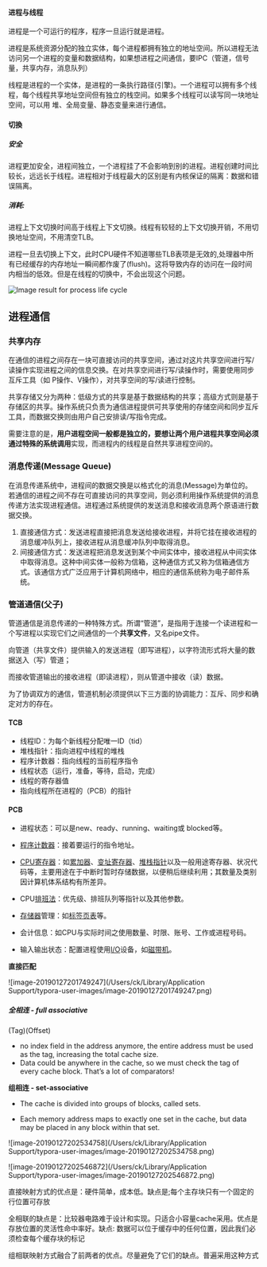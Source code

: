 #### 进程与线程

进程是一个可运行的程序，程序一旦运行就是进程。

进程是系统资源分配的独立实体，每个进程都拥有独立的地址空间。所以进程无法访问另一个进程的变量和数据结构，如果想进程之间通信，要IPC（管道，信号量，共享内存，消息队列）

线程是进程的一个实体，是进程的一条执行路径(引擎)。一个进程可以拥有多个线程，每个线程共享地址空间但有独立的栈空间。如果多个线程可以读写同一块地址空间，可以用 堆、全局变量、静态变量来进行通信。



#### 切換

##### 安全

进程更加安全，进程间独立，一个进程挂了不会影响到别的进程。进程创建时间比较长，远远长于线程。进程相对于线程最大的区别是有内核保证的隔离：数据和错误隔离。

##### 消耗:

进程上下文切换时间高于线程上下文切换。线程有较轻的上下文切换开销，不用切换地址空间，不用清空TLB。

进程一旦去切换上下文，此时CPU硬件不知道哪些TLB表项是无效的,处理器中所有已经缓存的内存地址一瞬间都作废了(flush)。这将导致内存的访问在一段时间内相当的低效。但是在线程的切换中，不会出现这个问题。



![Image result for process life cycle](https://i.ytimg.com/vi/DacMRZRc4Bo/maxresdefault.jpg)

## 进程通信



### **共享内存**

在通信的进程之间存在一块可直接访问的共享空间，通过对这片共享空间进行写/读操作实现进程之间的信息交换。在对共享空间进行写/读操作时，需要使用同步互斥工具（如 P操作、V操作），对共享空间的写/读进行控制。

共享存储又分为两种：低级方式的共享是基于数据结构的共享；高级方式则是基于存储区的共享。操作系统只负责为通信进程提供可共享使用的存储空间和同步互斥工具，而数据交换则由用户自己安排读/写指令完成。

需要注意的是，**用户进程空间一般都是独立的，要想让两个用户进程共享空间必须通过特殊的系统调用**实现，而进程内的线程是自然共享进程空间的。

### **消息传递**(Message Queue)

在消息传递系统中，进程间的数据交换是以格式化的消息(Message)为单位的。若通信的进程之间不存在可直接访问的共享空间，则必须利用操作系统提供的消息传递方法实现进程通信。进程通过系统提供的发送消息和接收消息两个原语进行数据交换。

1. 直接通信方式：发送进程直接把消息发送给接收进程，并将它挂在接收进程的消息缓冲队列上，接收进程从消息缓冲队列中取得消息。
2. 间接通信方式：发送进程把消息发送到某个中间实体中，接收进程从中间实体中取得消息。这种中间实体一般称为信箱，这种通信方式又称为信箱通信方式。该通信方式广泛应用于计算机网络中，相应的通信系统称为电子邮件系统。

### **管道通信**(父子)

管道通信是消息传递的一种特殊方式。所谓“管道”，是指用于连接一个读进程和一个写进程以实现它们之间通信的一个**共享文件**，又名pipe文件。

向管道（共享文件）提供输入的发送进程（即写进程），以字符流形式将大量的数据送入（写）管道；

而接收管道输出的接收进程（即读进程），则从管道中接收（读）数据。

为了协调双方的通信，管道机制必须提供以下三方面的协调能力：互斥、同步和确定对方的存在。



#### TCB

- 线程ID：为每个新线程分配唯一ID（tid）
 - 堆栈指针：指向进程中线程的堆栈
 - 程序计数器：指向线程的当前程序指令
 - 线程状态（运行，准备，等待，启动，完成）
 - 线程的寄存器值
 - 指向线程所在进程的（PCB）的指针

#### PCB

- 进程状态：可以是new、ready、running、waiting或 blocked等。

- [程序计数器](https://zh.wikipedia.org/wiki/%E7%A8%8B%E5%BC%8F%E8%A8%88%E6%95%B8%E5%99%A8)：接着要运行的指令地址。

- [CPU](https://zh.wikipedia.org/wiki/CPU)[寄存器](https://zh.wikipedia.org/wiki/%E6%9A%AB%E5%AD%98%E5%99%A8)：如[累加器](https://zh.wikipedia.org/wiki/%E7%B4%AF%E5%8A%A0%E5%99%A8)、[变址寄存器](https://zh.wikipedia.org/w/index.php?title=%E7%B4%A2%E5%BC%95%E6%9A%AB%E5%AD%98%E5%99%A8&action=edit&redlink=1)、[堆栈指针](https://zh.wikipedia.org/wiki/%E5%A0%86%E7%96%8A)以及一般用途寄存器、状况代码等，主要用途在于中断时暂时存储数据，以便稍后继续利用；其数量及类别因计算机体系结构有所差异。

- CPU[排班法](https://zh.wikipedia.org/w/index.php?title=%E6%8E%92%E7%8F%AD%E6%B3%95&action=edit&redlink=1)：优先级、排班队列等指针以及其他参数。

- [存储器](https://zh.wikipedia.org/wiki/%E8%A8%98%E6%86%B6%E9%AB%94)管理：如[标签页表](https://zh.wikipedia.org/wiki/%E5%88%86%E9%A0%81%E8%A1%A8)等。

- 会计信息：如CPU与实际时间之使用数量、时限、账号、工作或进程号码。

- 输入输出状态：配置进程使用[I/O](https://zh.wikipedia.org/wiki/I/O)设备，如[磁带机](https://zh.wikipedia.org/wiki/%E7%A3%81%E5%B8%B6)。

  

**直接匹配**

![image-20190127201749247](/Users/ck/Library/Application Support/typora-user-images/image-20190127201749247.png)

##### **全相连 - full associative**

(Tag)(Offset)

- no index field in the address anymore, the entire address must be used as the tag, increasing the total cache size.
-  Data could be anywhere in the cache, so we must check the tag of every cache block. That’s a lot of comparators!

**组相连 - set-associative**

* The cache is divided into groups of blocks, called sets.

* Each memory address maps to exactly one set in the cache, but data may be placed in any block within that set.

![image-20190127202534758](/Users/ck/Library/Application Support/typora-user-images/image-20190127202534758.png)

![image-20190127202546872](/Users/ck/Library/Application Support/typora-user-images/image-20190127202546872.png)

直接映射方式的优点是：硬件简单，成本低。缺点是;每个主存块只有一个固定的行位置可存放

全相联的缺点是：比较器电路难于设计和实现。只适合小容量cache采用。优点是存放位置的灵活性命中率好。缺点: 数据可以位于缓存中的任何位置，因此我们必须检查每个缓存块的标记

组相联映射方式融合了前两者的优点。尽量避免了它们的缺点。普遍采用这种方式